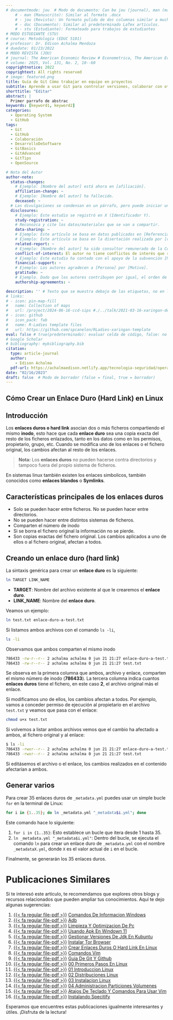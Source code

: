 ```yaml
---
# documentmode: jou  # Modo de documento: Can be jou (journal), man (manuscript), stu (student), or doc (document)
    # - man (Manuscrito): Similar al formato .docx
    # - jou (Revista): Un formato pulido de dos columnas similar a muchas revistas APA.
    # - doc (Documento): Similar al predeterminado LaTex artículos.
    # - stu (Estudiante): Formateado para trabajos de estudiantes
# MODO ESTUDIANTE (STU)
# course: Metodología (EDUC 5101)
# professor: Dr. Edison Achalma Mendoza
# duedate: 01/23/2022
# MODO REVISTA (JOU)
# journal: The American Economic Review # Econometrica, The American Economic Review, Revista de Economía, Revista de la CEPAL
# volume: 2025, Vol. 131, No. 2, 10--60
copyrightnotice: 2022
copyrightext: All rights reserved
# image: featured.png
title: Guía de Git Cómo trabajar en equipo en proyectos
subtitle: Aprende a usar Git para controlar versiones, colaborar con otros desarrolladores y mantener tu código organizado.
shorttitle: "Editar"
abstract: |
  Primer parrafo de abstrac
keywords: [keyword1, keyword2]
categories:
  - Operating System
  - GitHub
tags:
  - Git
  - GitHub
  - Colaboración
  - DesarrolloDeSoftware
  - GitBasics
  - GitAdvanced
  - GitTips
  - OpenSource

# Nota del Autor
author-note:
  status-changes: 
    # Ejemplo: [Nombre del autor] está ahora en [afiliación].
    affiliation-change: ~
    # Ejemplo: [Nombre del autor] ha fallecido.
    deceased: ~
  # Las divulgaciones se condensan en un párrafo, pero puede iniciar un campo con dos saltos de línea para separarlas: \n\nNew 
  disclosures:
    # Ejemplo: Este estudio se registró en X (Identificador Y).
    study-registration: ~
    # Reconozca y cite los datos/materiales que se van a compartir.
    data-sharing: ~
    # Ejemplo: Este artículo se basa en datos publicados en [Referencia].
    # Ejemplo: Este artículo se basa en la disertación realizada por [cita].
    related-report: ~
    # Ejemplo: [Nombre del autor] ha sido consultor remunerado de la Corporación X, que ha financiado este estudio.
    conflict-of-interest: El autor no tiene conflictos de interés que revelar.
    # Ejemplo: Este estudio ha contado con el apoyo de la subvención [Número de subvención] de [Fuente de financiación].
    financial-support: ~
    # Ejemplo: Los autores agradecen a [Persona] por [Motivo].
    gratitude: ~
    # Ejemplo. Dado que los autores contribuyen por igual, el orden de autoría se determinó mediante el lanzamiento de una moneda al aire.
    authorship-agreements: ~

description: '' # Texto que se muestra debajo de las etiquetas, no en la página del listado
# links:
# - icon: pin-map-fill
#   name: Collection of maps
#   url: /project/2024-06-16-ccd-sips #./../talk/2021-03-16-xaringan-deploy-demo/
# - icon: github
#   icon_pack: fab
#   name: R-Ladies template files
#   url: https://github.com/spcanelon/RLadies-xaringan-template
eval: false # true(predeterminado): evaluar celda de código, false: no evaluar la celda de código
# Google Scholar
# bibliography: mybibliography.bib
citation:
  type: article-journal
  author:
    - Edison Achalma
  pdf-url: https://achalmaedison.netlify.app/tecnologia-seguridad/operating-system/2023-02-16-guia-de-git-y-github/index.pdf
date: "02/16/2023"
draft: false  # Modo de borrador (false = final, true = borrador)
---
```










## Cómo Crear un Enlace Duro (Hard Link) en Linux

## Introducción

Los **enlaces duros o hard link** asocian dos o más ficheros compartiendo el mismo **inodo**, esto hace que cada **enlace duro** sea una copia exacta del resto de los ficheros enlazados, tanto en los datos como en los permisos, propietario, grupo, etc. Cuando se modifica uno de los enlaces o el fichero original, los cambios afectan al resto de los enlaces.

> **Nota:** Los **enlaces duros** no pueden hacerse contra directorios y tampoco fuera del propio sistema de ficheros.

En sistemas linux también existen los enlaces simbolicos, también conocidos como **enlaces blandos** o **Symlinks**. 

## Características principales de los enlaces duros

- Solo se pueden hacer entre ficheros. No se pueden hacer entre directorios.
- No se pueden hacer entre distintos sistemas de ficheros.
- Comparten el número de inodo
- Si se borra el fichero original la información no se pierde.
- Son copias exactas del fichero original. Los cambios aplicados a uno de ellos o al fichero original, afectan a todos.

## Creando un enlace duro (hard link)

La sintaxis genérica para crear un **enlace duro** es la siguiente:

```bash
ln TARGET LINK_NAME
```

- **TARGET**: Nombre del archivo existente al que le crearemos el **enlace duro**.
- **LINK_NAME**: Nombre del **enlace duro**.

Veamos un ejemplo:

```bash
ln test.txt enlace-duro-a-test.txt
```

Si listamos ambos archivos con el comando `ls -li`, 

```bash
ls -li
```

Observamos que ambos comparten el mismo inodo

```bash
786433 -rw-r--r-- 2 achalma achalma 0 jun 21 21:27 enlace-duro-a-test.txt
786433 -rw-r--r-- 2 achalma achalma 0 jun 21 21:27 test.txt
```

Se observa en la primera columna que ambos, archivo y enlace, comparten el mismo número de inodo (**786433**). La tercera columna indica cuantos **enlaces duros** tiene el fichero, en este caso **2**, el archivo original más el enlace.

Si modificamos uno de ellos, los cambios afectan a todos. Por ejemplo, vamos a conceder permiso de ejecución al propietario en el archivo `test.txt` y veamos que pasa con el enlace:

```bash
chmod u+x test.txt
```

Si volvemos a listar ambos archivos vemos que el cambio ha afectado a ambos, al fichero original y al enlace:

```bash
$ ls -li
786433 -rwxr--r-- 2 achalma achalma 0 jun 21 21:27 enlace-duro-a-test.txt
786433 -rwxr--r-- 2 achalma achalma 0 jun 21 21:27 test.txt
```

Si editásemos el archivo o el enlace, los cambios realizados en el contenido afectarían a ambos.
## Generar varios

Para crear 35 enlaces duros de `_metadata.yml` puedes usar un simple bucle `for` en la terminal de Linux:

```bash
for i in {1..35}; do ln _metadata.yml "_metadata$i.yml"; done
```

Este comando hace lo siguiente:

1. `for i in {1..35}`: Esto establece un bucle que itera desde 1 hasta 35.
2. `ln _metadata.yml "_metadata$i.yml"`: Dentro del bucle, se ejecuta el comando `ln` para crear un enlace duro de `_metadata.yml` con el nombre `_metadataX.yml`, donde `X` es el valor actual de `i` en el bucle.

Finalmente, se generarán los 35 enlaces duros.



# Publicaciones Similares

Si te interesó este artículo, te recomendamos que explores otros blogs y recursos relacionados que pueden ampliar tus conocimientos. Aquí te dejo algunas sugerencias:


1. [{{< fa regular file-pdf >}}](https://achalmaedison.netlify.app/tecnologia-seguridad/operating-system/2017-05-21-comandos-de-informacion-windows/index.pdf) [Comandos De Informacion Windows](https://achalmaedison.netlify.app/tecnologia-seguridad/operating-system/2017-05-21-comandos-de-informacion-windows)
2. [{{< fa regular file-pdf >}}](https://achalmaedison.netlify.app/tecnologia-seguridad/operating-system/2019-06-19-adb/index.pdf) [Adb](https://achalmaedison.netlify.app/tecnologia-seguridad/operating-system/2019-06-19-adb)
3. [{{< fa regular file-pdf >}}](https://achalmaedison.netlify.app/tecnologia-seguridad/operating-system/2021-08-17-limpieza-y-optimizacion-de-pc/index.pdf) [Limpieza Y Optimizacion De Pc](https://achalmaedison.netlify.app/tecnologia-seguridad/operating-system/2021-08-17-limpieza-y-optimizacion-de-pc)
4. [{{< fa regular file-pdf >}}](https://achalmaedison.netlify.app/tecnologia-seguridad/operating-system/2021-10-21-usando-apk-en-windown-11/index.pdf) [Usando Apk En Windown 11](https://achalmaedison.netlify.app/tecnologia-seguridad/operating-system/2021-10-21-usando-apk-en-windown-11)
5. [{{< fa regular file-pdf >}}](https://achalmaedison.netlify.app/tecnologia-seguridad/operating-system/2022-05-12-gestionar-versiones-de-jdk-en-kubuntu/index.pdf) [Gestionar Versiones De Jdk En Kubuntu](https://achalmaedison.netlify.app/tecnologia-seguridad/operating-system/2022-05-12-gestionar-versiones-de-jdk-en-kubuntu)
6. [{{< fa regular file-pdf >}}](https://achalmaedison.netlify.app/tecnologia-seguridad/operating-system/2022-07-21-instalar-tor-browser/index.pdf) [Instalar Tor Browser](https://achalmaedison.netlify.app/tecnologia-seguridad/operating-system/2022-07-21-instalar-tor-browser)
7. [{{< fa regular file-pdf >}}](https://achalmaedison.netlify.app/tecnologia-seguridad/operating-system/2022-08-14-crear-enlaces-duros-o-hard-link-en-linux/index.pdf) [Crear Enlaces Duros O Hard Link En Linux](https://achalmaedison.netlify.app/tecnologia-seguridad/operating-system/2022-08-14-crear-enlaces-duros-o-hard-link-en-linux)
8. [{{< fa regular file-pdf >}}](https://achalmaedison.netlify.app/tecnologia-seguridad/operating-system/2022-09-27-comandos-vim/index.pdf) [Comandos Vim](https://achalmaedison.netlify.app/tecnologia-seguridad/operating-system/2022-09-27-comandos-vim)
9. [{{< fa regular file-pdf >}}](https://achalmaedison.netlify.app/tecnologia-seguridad/operating-system/2023-02-16-guia-de-git-y-github/index.pdf) [Guia De Git Y Github](https://achalmaedison.netlify.app/tecnologia-seguridad/operating-system/2023-02-16-guia-de-git-y-github)
10. [{{< fa regular file-pdf >}}](https://achalmaedison.netlify.app/tecnologia-seguridad/operating-system/2023-05-02-00-primeros-pasos-en-linux/index.pdf) [00 Primeros Pasos En Linux](https://achalmaedison.netlify.app/tecnologia-seguridad/operating-system/2023-05-02-00-primeros-pasos-en-linux)
11. [{{< fa regular file-pdf >}}](https://achalmaedison.netlify.app/tecnologia-seguridad/operating-system/2023-06-17-01-introduccion-linux/index.pdf) [01 Introduccion Linux](https://achalmaedison.netlify.app/tecnologia-seguridad/operating-system/2023-06-17-01-introduccion-linux)
12. [{{< fa regular file-pdf >}}](https://achalmaedison.netlify.app/tecnologia-seguridad/operating-system/2023-06-18-02-distribuciones-linux/index.pdf) [02 Distribuciones Linux](https://achalmaedison.netlify.app/tecnologia-seguridad/operating-system/2023-06-18-02-distribuciones-linux)
13. [{{< fa regular file-pdf >}}](https://achalmaedison.netlify.app/tecnologia-seguridad/operating-system/2023-06-19-03-instalacion-linux/index.pdf) [03 Instalacion Linux](https://achalmaedison.netlify.app/tecnologia-seguridad/operating-system/2023-06-19-03-instalacion-linux)
14. [{{< fa regular file-pdf >}}](https://achalmaedison.netlify.app/tecnologia-seguridad/operating-system/2023-06-20-04-administracion-particiones-volumenes/index.pdf) [04 Administracion Particiones Volumenes](https://achalmaedison.netlify.app/tecnologia-seguridad/operating-system/2023-06-20-04-administracion-particiones-volumenes)
15. [{{< fa regular file-pdf >}}](https://achalmaedison.netlify.app/tecnologia-seguridad/operating-system/2023-07-01-atajos-de-teclado-y-comandos-para-usar-vim/index.pdf) [Atajos De Teclado Y Comandos Para Usar Vim](https://achalmaedison.netlify.app/tecnologia-seguridad/operating-system/2023-07-01-atajos-de-teclado-y-comandos-para-usar-vim)
16. [{{< fa regular file-pdf >}}](https://achalmaedison.netlify.app/tecnologia-seguridad/operating-system/2024-07-15-instalando-specitify/index.pdf) [Instalando Specitify](https://achalmaedison.netlify.app/tecnologia-seguridad/operating-system/2024-07-15-instalando-specitify)


Esperamos que encuentres estas publicaciones igualmente interesantes y útiles. ¡Disfruta de la lectura!

